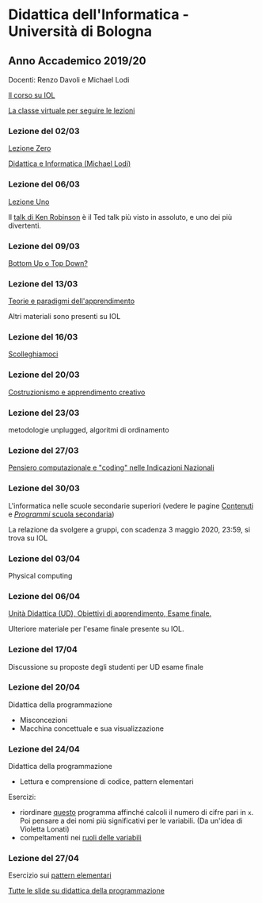 # Didattica dell'Informatica - Università di Bologna

## Anno Accademico 2019/20

Docenti: Renzo Davoli e Michael Lodi



[Il corso su IOL](https://iol.unibo.it/course/view.php?id=49145)




[La classe virtuale per seguire le lezioni](https://teams.microsoft.com/l/meetup-join/19%3ameeting_Zjk5YzM5MGQtYzg2Yi00Y2NkLTkwNGYtNThjZGI3ZjIyNzJk%40thread.v2/0?context=%7b%22Tid%22%3a%22e99647dc-1b08-454a-bf8c-699181b389ab%22%2c%22Oid%22%3a%22080683d2-51aa-4842-aa73-291a43203f71%22%7d)

### Lezione del 02/03

[Lezione Zero](http://www.cs.unibo.it/~renzo/csed/zero.pdf)

[Didattica e Informatica (Michael Lodi)](http://www.cs.unibo.it/~michael.lodi2/csed/2020-03-02-Didattica-e-Informatica.pdf)

### Lezione del 06/03

[Lezione Uno](http://www.cs.unibo.it/~renzo/csed/uno.pdf)

Il [talk di Ken Robinson](https://www.ted.com/talks/sir_ken_robinson_do_schools_kill_creativity?language=it) è il Ted talk più visto in assoluto, e uno dei più divertenti.

### Lezione del 09/03

[Bottom Up o Top Down?](http://www.cs.unibo.it/~michael.lodi2/csed/2020-03-09-bottomuptopdown.pdf)

### Lezione del 13/03

[Teorie e paradigmi dell'apprendimento](http://www.cs.unibo.it/~michael.lodi2/csed/2020-03-13-teorieparadigmi.pdf)

Altri materiali sono presenti su IOL

### Lezione del 16/03

[Scolleghiamoci](http://www.cs.unibo.it/~renzo/csed/quattro.pdf)

### Lezione del 20/03

[Costruzionismo e apprendimento creativo](http://www.cs.unibo.it/~michael.lodi2/csed/2020-03-20-costruzionismo.pdf)

### Lezione del 23/03

metodologie unplugged, algoritmi di ordinamento

### Lezione del 27/03

[Pensiero computazionale e "coding" nelle Indicazioni Nazionali](http://www.cs.unibo.it/~michael.lodi2/csed/2020-03-27-pens-comp-indicazioni-nazionali.pdf)

### Lezione del 30/03

L'informatica nelle scuole secondarie superiori (vedere le pagine [Contenuti](pages/contenuti.md) e [*Programmi* scuola secondaria](pages/programmi.md))

La relazione da svolgere a gruppi, con scadenza 3 maggio 2020, 23:59, si trova su IOL

### Lezione del 03/04

Physical computing

### Lezione del 06/04

[Unità Didattica (UD), Obiettivi di apprendimento, Esame finale.](http://www.cs.unibo.it/~michael.lodi2/csed/2020-04-06-obiettivi-ud-esamefinale.pdf)

Ulteriore materiale per l'esame finale presente su IOL.

### Lezione del 17/04

Discussione su proposte degli studenti per UD esame finale

### Lezione del 20/04

Didattica della programmazione
- Misconcezioni
- Macchina concettuale e sua visualizzazione

### Lezione del 24/04

Didattica della programmazione
- Lettura e comprensione di codice, pattern elementari

Esercizi:
- riordinare <a href="https://acos.cs.hut.fi/html/jsparsons/jsparsons-python-custom/exercise?name=Un%20programma...%20brutto!%20(da%20Violetta%20Lonati%2C%20UniMI)&initial=def%20brutto(x)%3A%5Cn%20%20%20%20c%20%3D%200%5Cn%20%20%20%20while%20x%20%3E%200%3A%5Cn%20%20%20%20%20%20%20%20a%20%3D%20x%20%25%2010%5Cn%20%20%20%20%20%20%20%20b%20%3D%201%20-%20a%252%5Cn%20%20%20%20%20%20%20%20c%20%2B%3D%20b%5Cn%20%20%20%20%20%20%20%20x%20%2F%2F%3D%2010%5Cn%20%20%20%20return%20c&instructions=-%20Riordinare%20le%20istruzioni%0D%0A-%20Pensare%20a%20dei%20nomi%20pi%C3%B9%20significativi%20per%20le%20variabili&description=Il%20programma%20deve%20calcolare%20il%20numero%20di%20cifre%20pari%20nel%20numero%20x">questo</a> programma affinché calcoli il numero di cifre pari in ```x```. Poi pensare a dei nomi più significativi per le variabili. (Da un'idea di Violetta Lonati)
- compeltamenti nei [ruoli delle variabili](pages/ruoli_variabili.md)

### Lezione del 27/04

Esercizio sui [pattern elementari](pages/pattern_cicli.md)

[Tutte le slide su didattica della programmazione](http://www.cs.unibo.it/~michael.lodi2/csed/2020-04-20-24-27_didattica_programmazione.pdfs)